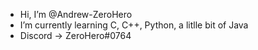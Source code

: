 - Hi, I’m @Andrew-ZeroHero
- I’m currently learning C, C++, Python, a litlle bit of Java
- Discord -> ZeroHero#0764

<!---
Andrew-ZeroHero/Andrew-ZeroHero is a ✨ special ✨ repository because its `README.md` (this file) appears on your GitHub profile.
You can click the Preview link to take a look at your changes.
--->
